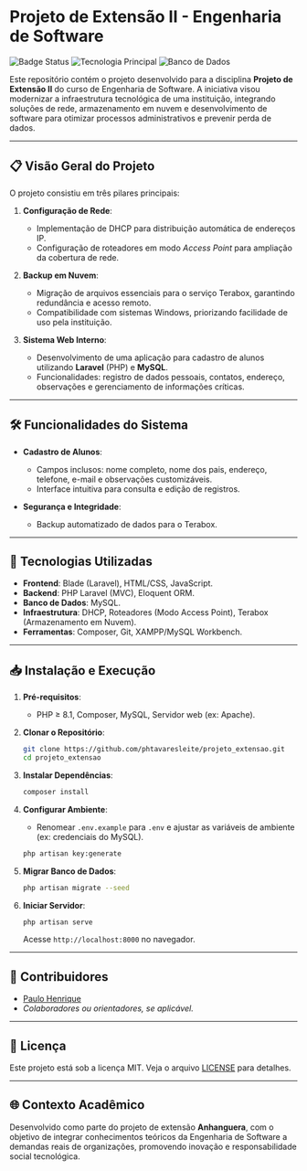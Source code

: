 # Projeto de Extensão II - Engenharia de Software

![Badge Status](https://img.shields.io/badge/Status-Concluído-green)
![Tecnologia Principal](https://img.shields.io/badge/Laravel-Framework-orange?logo=laravel)
![Banco de Dados](https://img.shields.io/badge/MySQL-Database-blue?logo=mysql)

Este repositório contém o projeto desenvolvido para a disciplina **Projeto de Extensão II** do curso de Engenharia de Software. A iniciativa visou modernizar a infraestrutura tecnológica de uma instituição, integrando soluções de rede, armazenamento em nuvem e desenvolvimento de software para otimizar processos administrativos e prevenir perda de dados.

---

## 📋 Visão Geral do Projeto

O projeto consistiu em três pilares principais:
1. **Configuração de Rede**:  
   - Implementação de DHCP para distribuição automática de endereços IP.  
   - Configuração de roteadores em modo *Access Point* para ampliação da cobertura de rede.  

2. **Backup em Nuvem**:  
   - Migração de arquivos essenciais para o serviço Terabox, garantindo redundância e acesso remoto.  
   - Compatibilidade com sistemas Windows, priorizando facilidade de uso pela instituição.  

3. **Sistema Web Interno**:  
   - Desenvolvimento de uma aplicação para cadastro de alunos utilizando **Laravel** (PHP) e **MySQL**.  
   - Funcionalidades: registro de dados pessoais, contatos, endereço, observações e gerenciamento de informações críticas.  

---

## 🛠️ Funcionalidades do Sistema

- **Cadastro de Alunos**:  
  - Campos inclusos: nome completo, nome dos pais, endereço, telefone, e-mail e observações customizáveis.  
  - Interface intuitiva para consulta e edição de registros.  

- **Segurança e Integridade**:  
  - Backup automatizado de dados para o Terabox.  

---

## 🚀 Tecnologias Utilizadas

- **Frontend**: Blade (Laravel), HTML/CSS, JavaScript.  
- **Backend**: PHP Laravel (MVC), Eloquent ORM.  
- **Banco de Dados**: MySQL.  
- **Infraestrutura**: DHCP, Roteadores (Modo Access Point), Terabox (Armazenamento em Nuvem).  
- **Ferramentas**: Composer, Git, XAMPP/MySQL Workbench.  

---

## 📥 Instalação e Execução

1. **Pré-requisitos**:  
   - PHP ≥ 8.1, Composer, MySQL, Servidor web (ex: Apache).  

2. **Clonar o Repositório**:  
   ```bash
   git clone https://github.com/phtavaresleite/projeto_extensao.git
   cd projeto_extensao
   ```

3. **Instalar Dependências**:  
   ```bash
   composer install
   ```

4. **Configurar Ambiente**:  
   - Renomear `.env.example` para `.env` e ajustar as variáveis de ambiente (ex: credenciais do MySQL).  
   ```bash
   php artisan key:generate
   ```

5. **Migrar Banco de Dados**:  
   ```bash
   php artisan migrate --seed
   ```

6. **Iniciar Servidor**:  
   ```bash
   php artisan serve
   ```
   Acesse `http://localhost:8000` no navegador.  

---

## 🤝 Contribuidores

- [Paulo Henrique](https://github.com/phtavaresleite)  
- *Colaboradores ou orientadores, se aplicável.*  

---

## 📄 Licença

Este projeto está sob a licença MIT. Veja o arquivo [LICENSE](LICENSE) para detalhes.  

---

## 🌐 Contexto Acadêmico

Desenvolvido como parte do projeto de extensão **Anhanguera**, com o objetivo de integrar conhecimentos teóricos da Engenharia de Software a demandas reais de organizações, promovendo inovação e responsabilidade social tecnológica.  
```
